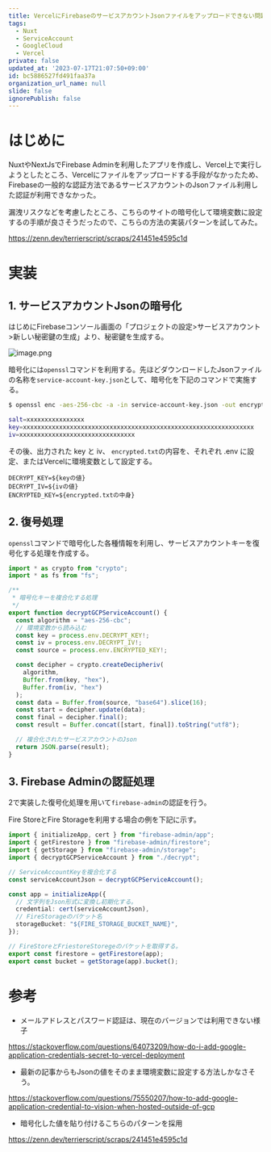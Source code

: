 ```yaml
---
title: VercelにFirebaseのサービスアカウントJsonファイルをアップロードできない問題対応
tags:
  - Nuxt
  - ServiceAccount
  - GoogleCloud
  - Vercel
private: false
updated_at: '2023-07-17T21:07:50+09:00'
id: bc5886527fd491faa37a
organization_url_name: null
slide: false
ignorePublish: false
---
```

# はじめに

NuxtやNextJsでFirebase Adminを利用したアプリを作成し、Vercel上で実行しようとしたところ、Vercelにファイルをアップロードする手段がなかったため、Firebaseの一般的な認証方法であるサービスアカウントのJsonファイル利用した認証が利用できなかった。

漏洩リスクなどを考慮したところ、こちらのサイトの暗号化して環境変数に設定するの手順が良さそうだったので、こちらの方法の実装パターンを試してみた。

https://zenn.dev/terrierscript/scraps/241451e4595c1d

# 実装

## 1. サービスアカウントJsonの暗号化


はじめにFirebaseコンソール画面の「プロジェクトの設定>サービスアカウント>新しい秘密鍵の生成」より、秘密鍵を生成する。

![image.png](https://qiita-image-store.s3.ap-northeast-1.amazonaws.com/0/163680/5dff4ceb-a625-de60-cbcd-162c97f23ed6.png)

暗号化には`openssl`コマンドを利用する。先ほどダウンロードしたJsonファイルの名称を`service-account-key.json`として、暗号化を下記のコマンドで実施する。

```bash
$ openssl enc -aes-256-cbc -a -in service-account-key.json -out encrypted.txt -k passphrase -p

salt=xxxxxxxxxxxxxxxx
key=xxxxxxxxxxxxxxxxxxxxxxxxxxxxxxxxxxxxxxxxxxxxxxxxxxxxxxxxxxxxxxxx
iv=xxxxxxxxxxxxxxxxxxxxxxxxxxxxxxxx
```

その後、出力された key と iv、 `encrypted.txt`の内容を、それぞれ .env に設定、またはVercelに環境変数として設定する。

```bash:.env
DECRYPT_KEY=${keyの値}
DECRYPT_IV=${ivの値}
ENCRYPTED_KEY=${encrypted.txtの中身}
```

## 2. 復号処理

`openssl`コマンドで暗号化した各種情報を利用し、サービスアカウントキーを復号化する処理を作成する。

```ts:decrypt.ts
import * as crypto from "crypto";
import * as fs from "fs";

/**
 * 暗号化キーを複合化する処理
 */
export function decryptGCPServiceAccount() {
  const algorithm = "aes-256-cbc";
  // 環境変数から読み込む
  const key = process.env.DECRYPT_KEY!;
  const iv = process.env.DECRYPT_IV!;
  const source = process.env.ENCRYPTED_KEY!;

  const decipher = crypto.createDecipheriv(
    algorithm,
    Buffer.from(key, "hex"),
    Buffer.from(iv, "hex")
  );
  const data = Buffer.from(source, "base64").slice(16);
  const start = decipher.update(data);
  const final = decipher.final();
  const result = Buffer.concat([start, final]).toString("utf8");

  // 複合化されたサービスアカウントのJson
  return JSON.parse(result);
}
```

## 3. Firebase Adminの認証処理

2で実装した復号化処理を用いて`firebase-admin`の認証を行う。

Fire StoreとFire Storageを利用する場合の例を下記に示す。

```typescript:firebase.ts
import { initializeApp, cert } from "firebase-admin/app";
import { getFirestore } from "firebase-admin/firestore";
import { getStorage } from "firebase-admin/storage";
import { decryptGCPServiceAccount } from "./decrypt";

// ServiceAccountKeyを複合化する
const serviceAccountJson = decryptGCPServiceAccount();

const app = initializeApp({
  // 文字列をJson形式に変換し初期化する。
  credential: cert(serviceAccountJson),
  // FireStorageのバケット名
  storageBucket: "${FIRE_STORAGE_BUCKET_NAME}",
});

// FireStoreとFriestoreStoregeのバケットを取得する。
export const firestore = getFirestore(app);
export const bucket = getStorage(app).bucket();
```

# 参考

- メールアドレスとパスワード認証は、現在のバージョンでは利用できない様子

https://stackoverflow.com/questions/64073209/how-do-i-add-google-application-credentials-secret-to-vercel-deployment

- 最新の記事からもJsonの値をそのまま環境変数に設定する方法しかなさそう。

https://stackoverflow.com/questions/75550207/how-to-add-google-application-credential-to-vision-when-hosted-outside-of-gcp

- 暗号化した値を貼り付けるこちらのパターンを採用

https://zenn.dev/terrierscript/scraps/241451e4595c1d
